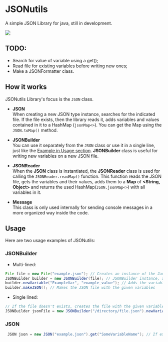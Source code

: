 # JSONutils
A simple JSON Library for java, still in development.

[![](https://jitpack.io/v/retrozinndev/JSONutils.svg)](https://jitpack.io/#retrozinndev/JSONutils)
## TODO:
 - Search for value of variable using a get();
 - Read file for existing variables before writing new ones;
 - Make a JSONFormatter class.

## How it works
JSONutils Library's focus is the `JSON` class.

- **JSON** <br>
When creating a new JSON type instance, searches for the indicated file. If the file exists, then
the library reads it, adds variables and values contained in it to a HashMap (`jsonMap<>`). You can get the Map using the `JSON.toMap()` method.

- **JSONBuilder** <br>
You can use it separately from the `JSON` class or use it in a single line, just like the [Example in Usage section](#Usage).
**JSONBuilder** class is useful for writing new variables on a new JSON file.

- **JSONReader** <br>
When the **JSON** class is instantiated, the **JSONReader** class is used for calling the `JSONReader.readMap()` function. This function reads the JSON 
file, gets the variables and their values, adds them to a **Map** of **<String, Object>** and returns the used HashMap(`JSON.jsonMap<>`) with all variables in it.

- **Message** <br>
This class is only used internally for sending console messages in a more organized way inside the code.

## Usage
Here are two usage examples of JSONutils:
<!--1. --> 
### JSONBuilder
- Multi-lined:
 ```java
 File file = new File("example.json"); // Creates an instance of the Java File class
 JSONBuilder builder = new JSONBuilder(file); // JSONBuilder instance, asks for File (A File instance) or String (Directory)
 builder.newVariable("ExampleVar", "example_value"); // Adds the variable to a queue
 builder.makeJSON(); // Makes the JSON file with the given variables
 ```
- Single lined:
 ```java
 // If the file doesn't exists, creates the file with the given variable(newVariable())
 JSONBuilder jsonFile = new JSONBuilder("/directory/file.json").newVariable("IsLibraryComplete", false).makeJSON();
 ```
### JSON
```java
 JSON json = new JSON("example.json").get("SomeVariableName"); // If exists, returns the value of this variable
```
